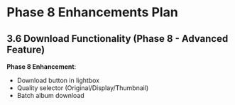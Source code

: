 # Phase 8 Enhancements Plan

## 3.6 Download Functionality (Phase 8 - Advanced Feature)

**Phase 8 Enhancement**:

- Download button in lightbox
- Quality selector (Original/Display/Thumbnail)
- Batch album download
